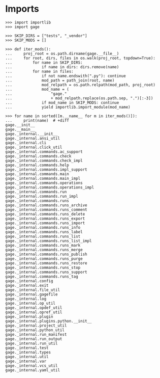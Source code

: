# Imports

    >>> import importlib
    >>> import gage

    >>> SKIP_DIRS = ["tests", "_vendor"]
    >>> SKIP_MODS = []

    >>> def iter_mods():
    ...     proj_root = os.path.dirname(gage.__file__)
    ...     for root, dirs, files in os.walk(proj_root, topdown=True):
    ...         for name in SKIP_DIRS:
    ...             if name in dirs: dirs.remove(name)
    ...         for name in files:
    ...             if not name.endswith(".py"): continue
    ...             mod_path = path_join(root, name)
    ...             mod_relpath = os.path.relpath(mod_path, proj_root)
    ...             mod_name = (
    ...                 "gage."
    ...                 + mod_relpath.replace(os.path.sep, ".")[:-3])
    ...             if mod_name in SKIP_MODS: continue
    ...             yield importlib.import_module(mod_name)

    >>> for name in sorted([m.__name__ for m in iter_mods()]):
    ...     print(name)  # +diff
    gage.__init__
    gage.__main__
    gage._internal.__init__
    gage._internal.ansi_util
    gage._internal.cli
    gage._internal.click_util
    gage._internal.commands.ac_support
    gage._internal.commands.check
    gage._internal.commands.check_impl
    gage._internal.commands.help
    gage._internal.commands.impl_support
    gage._internal.commands.main
    gage._internal.commands.main_impl
    gage._internal.commands.operations
    gage._internal.commands.operations_impl
    gage._internal.commands.run
    gage._internal.commands.run_impl
    gage._internal.commands.runs
    gage._internal.commands.runs_archive
    gage._internal.commands.runs_comment
    gage._internal.commands.runs_delete
    gage._internal.commands.runs_export
    gage._internal.commands.runs_import
    gage._internal.commands.runs_info
    gage._internal.commands.runs_label
    gage._internal.commands.runs_list
    gage._internal.commands.runs_list_impl
    gage._internal.commands.runs_mark
    gage._internal.commands.runs_merge
    gage._internal.commands.runs_publish
    gage._internal.commands.runs_purge
    gage._internal.commands.runs_restore
    gage._internal.commands.runs_stop
    gage._internal.commands.runs_support
    gage._internal.commands.runs_tag
    gage._internal.config
    gage._internal.exit
    gage._internal.file_util
    gage._internal.gagefile
    gage._internal.log
    gage._internal.op_util
    gage._internal.opdef_util
    gage._internal.opref_util
    gage._internal.plugin
    gage._internal.plugins.python.__init__
    gage._internal.project_util
    gage._internal.python_util
    gage._internal.run_manifest
    gage._internal.run_output
    gage._internal.run_util
    gage._internal.test
    gage._internal.types
    gage._internal.util
    gage._internal.var
    gage._internal.vcs_util
    gage._internal.yaml_util
